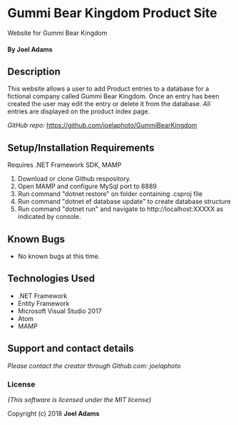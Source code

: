 # Gummi Bear Kingdom Product Site

Website for Gummi Bear Kingdom

#### By **Joel Adams**

## Description

 This website allows a user to add Product entries to a database for a fictional company called Gummi Bear Kingdom. Once an entry has been created the user may edit the entry or delete it from the database. All entries are displayed on the product index page.

*GitHub repo:* https://github.com/joelaphoto/GummiBearKingdom

## Setup/Installation Requirements
Requires .NET Framework SDK, MAMP

1. Download or clone Github respository.
2. Open MAMP and configure MySql port to 8889
3. Run command "dotnet restore" on folder containing .csproj file
2. Run command "dotnet ef database update" to create database structure
3. Run command "dotnet run" and navigate to http://localhost:XXXXX as indicated by console.

## Known Bugs
* No known bugs at this time.

## Technologies Used
* .NET Framework
* Entity Framework
* Microsoft Visual Studio 2017
* Atom
* MAMP

## Support and contact details

_Please contact  the creator through Github.com: joelaphoto_

### License

*{This software is licensed under the MIT license}*

Copyright (c) 2018 **Joel Adams**
